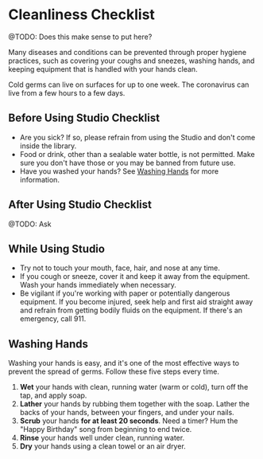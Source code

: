 # Cleanliness Checklist

@TODO: Does this make sense to put here?

Many diseases and conditions can be prevented through proper hygiene practices, such as covering your coughs and sneezes, washing hands, and keeping equipment that is handled with your hands clean.

Cold germs can live on surfaces for up to one week. The coronavirus can live from a few hours to a few days.

## Before Using Studio Checklist
- Are you sick? If so, please refrain from using the Studio and don't come inside the library.
- Food or drink, other than a sealable water bottle, is not permitted. Make sure you don't have those or you may be banned from future use.
- Have you washed your hands? See [Washing Hands](#washing-hands) for more information.

## After Using Studio Checklist
@TODO: Ask

## While Using Studio
- Try not to touch your mouth, face, hair, and nose at any time.
- If you cough or sneeze, cover it and keep it away from the equipment. Wash your hands immediately when necessary.
- Be vigilant if you're working with paper or potentially dangerous equipment. If you become injured, seek help and first aid straight away and refrain from getting bodily fluids on the equipment. If there's an emergency, call 911.

## Washing Hands
Washing your hands is easy, and it's one of the most effective ways to prevent the spread of germs. Follow these five steps every time.

1. **Wet** your hands with clean, running water (warm or cold), turn off the tap, and apply soap.
2. **Lather** your hands by rubbing them together with the soap. Lather the backs of your hands, between your fingers, and under your nails.
3. **Scrub** your hands **for at least 20 seconds**. Need a timer? Hum the "Happy Birthday" song from beginning to end twice.
4. **Rinse** your hands well under clean, running water.
5. **Dry** your hands using a clean towel or an air dryer.

